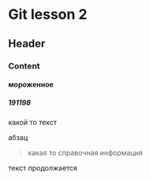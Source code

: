 # Git lesson 2
## Header
### Content
#### мороженное
##### 191198
какой то текст

абзац

> какая то справочная информация

текст продолжается
